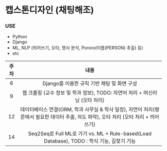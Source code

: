 # 캡스톤디자인 (채팅해조)

### USE
- Python
- Django
- ML, NLP (띄어쓰기, 오타, 명사 분석, Pororo(이름(PERSON) 추출) 등)
- etc


|주차|내용|
|:-------:|:-----:
|6|Django를 이용한 규칙 기반 채팅 및 화면 구성
|9|웹 크롤링 (교수 정보 및 학과 정보), TODO: 자연어 처리 + 머신러닝 (오타 처리)
|12|데이터베이스 연결(ORM, 학과 사무실 & 학사 일정), 자연어 처리(평문에서 필요한 데이터 추출, 의도 파악), 오타 처리 (오타 처리 + 띄어쓰기)
|14|Seq2Seq로 Full ML로 가기 vs. ML + Rule-based(Load Database), TODO : 학식 기능, 길찾기 기능

